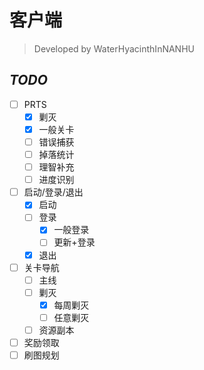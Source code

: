 # 客户端

> Developed by WaterHyacinthInNANHU

## *TODO*

- [ ] PRTS
  - [x] 剿灭
  - [x] 一般关卡
  - [ ] 错误捕获
  - [ ] 掉落统计
  - [ ] 理智补充
  - [ ] 进度识别
- [ ] 启动/登录/退出
  - [x] 启动
  - [ ] 登录
    - [x] 一般登录
    - [ ] 更新+登录
  - [x] 退出

- [ ] 关卡导航
  - [ ] 主线
  - [ ] 剿灭
    - [x] 每周剿灭
    - [ ] 任意剿灭
  - [ ] 资源副本
- [ ] 奖励领取
- [ ] 刷图规划
